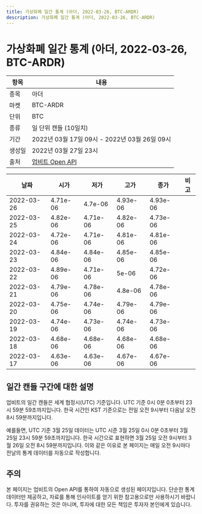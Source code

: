 ```yaml
---
title: 가상화폐 일간 통계 (아더, 2022-03-26, BTC-ARDR)
description: 가상화폐 일간 통계 (아더, 2022-03-26, BTC-ARDR)
---
```


가상화폐 일간 통계 (아더, 2022-03-26, BTC-ARDR)
===

|항목|내용|
|--|--|
|종목|아더|
|마켓|BTC-ARDR|
|단위|BTC|
|종류|일 단위 캔들 (10일치)|
|기간|2022년 03월 17일 09시 - 2022년 03월 26일 09시|
|생성일|2022년 03월 27일 23시|
|출처|[업비트 Open API](https://docs.upbit.com)|


|날짜|시가|저가|고가|종가|비고|
|--|--|--|--|--|--|
|2022-03-26|4.71e-06|4.7e-06|4.93e-06|4.93e-06|    |
|2022-03-25|4.82e-06|4.71e-06|4.82e-06|4.73e-06|    |
|2022-03-24|4.72e-06|4.71e-06|4.81e-06|4.81e-06|    |
|2022-03-23|4.84e-06|4.84e-06|4.85e-06|4.85e-06|    |
|2022-03-22|4.89e-06|4.71e-06|5e-06|4.72e-06|    |
|2022-03-21|4.79e-06|4.78e-06|4.8e-06|4.78e-06|    |
|2022-03-20|4.75e-06|4.74e-06|4.79e-06|4.79e-06|    |
|2022-03-19|4.74e-06|4.73e-06|4.74e-06|4.73e-06|    |
|2022-03-18|4.68e-06|4.68e-06|4.68e-06|4.68e-06|    |
|2022-03-17|4.63e-06|4.63e-06|4.67e-06|4.67e-06|    |


일간 캔들 구간에 대한 설명
---


업비트의 일간 캔들은 세계 협정시(UTC) 기준입니다. 
UTC 기준 0시 0분 0초부터 23시 59분 59초까지입니다. 
한국 시간인 KST 기준으로는 전일 오전 9시부터 다음날 오전 8시 59분까지입니다. 


예를들면, UTC 기준 3월 25일 데이터는 UTC 시준 3월 25일 0시 0분 0초부터 3월 25일 23시 59분 59초까지입니다. 
한국 시간으로 표현하면 3월 25일 오전 9시부터 3월 26일 오전 8시 59분까지입니다. 
이와 같은 이유로 본 페이지는 매일 오전 9시마다 전날의 통계 데이터를 자동으로 작성합니다. 


주의
---


본 페이지는 업비트의 Open API를 통하여 자동으로 생성된 페이지입니다. 
단순한 통계 데이터만 제공하고, 자료를 통해 인사이트를 얻기 위한 참고용으로만 사용하시기 바랍니다. 
투자를 권유하는 것은 아니며, 투자에 대한 모든 책임은 투자자 본인에게 있습니다. 
